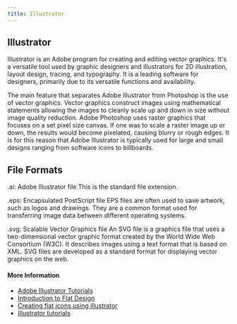 ```yaml
---
title: Illustrator
---
```


## Illustrator

Illustrator is an Adobe program for creating and editing vector graphics. It's a versatile tool used by graphic designers and illustrators for 2D illustration, layout design, tracing, and typography. It is a leading software for designers, primarily due to its versatile functions and availability.

The main feature that separates Adobe Illustrator from Photoshop is the use of vector graphics. Vector graphics construct images using mathematical statements allowing the images to cleanly scale up and down in size without image quality reduction. Adobe Photoshop uses raster graphics that focuses on a set pixel size canvas. If one was to scale a raster image up or down, the results would become pixelated, causing blurry or rough edges. It is for this reason that Adobe Illustrator is typically used for large and small designs ranging from software icons to billboards.

## File Formats

.ai: Adobe Illustrator file
This is the standard file extension.

.eps: Encapsulated PostScript file
EPS files are often used to save artwork, such as logos and drawings. They are a common format used for transferring image data between different operating systems.

.svg: Scalable Vector Graphics file
An SVG file is a graphics file that uses a two-dimensional vector graphic format created by the World Wide Web Consortium (W3C). It describes images using a text format that is based on XML. SVG files are developed as a standard format for displaying vector graphics on the web.

#### More Information

- [Adobe Illustrator Tutorials](https://design.tutsplus.com/categories/adobe-illustrator)
- [Introduction to Flat Design](https://design.tutsplus.com/tutorials/10-top-tips-on-creating-flat-design-graphics--cms-25888)
- [Creating flat icons using illustrator](https://design.tutsplus.com/tutorials/create-a-set-of-flat-precious-gems-icons-in-adobe-illustrator--vector-26188)
- [Illustrator tutorials](https://helpx.adobe.com/illustrator/tutorials.html)
